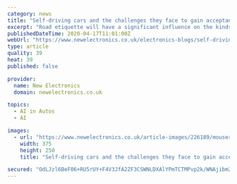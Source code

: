 ```yaml
---
category: news
title: "Self-driving cars and the challenges they face to gain acceptance (5/6)"
excerpt: "Road etiquette will have a significant influence on the kinds of decisions that self-driving cars make. City driving often requires a degree of assertiveness than would not be normal when on rural roads. It frequently involves manoeuvres – such as merging into a busy lane – that to an autonomous vehicle may appear too risky to undertake."
publishedDateTime: 2020-04-17T11:01:00Z
webUrl: "https://www.newelectronics.co.uk/electronics-blogs/self-driving-cars-and-the-challenges-they-face-to-gain-acceptance-5-6/226189/"
type: article
quality: 39
heat: 39
published: false

provider:
  name: New Electronics
  domain: newelectronics.co.uk

topics:
  - AI in Autos
  - AI

images:
  - url: "https://www.newelectronics.co.uk/article-images/226189/mouser22.jpg?width=375&height=250&scale=canvas"
    width: 375
    height: 250
    title: "Self-driving cars and the challenges they face to gain acceptance (5/6)"

secured: "OdLJzl6BeF06+RU5rUY+F4V3JfA2ZF3CSWNLDXAlYPmTCTMPvp2k/WNAjibm2hQ9DX5bOwc78VFDYufntui8casWIxrLfE/F+J7SftfuBC7NAmeX7VHQMHVcMtJVRN8z3pZjFz7RWcxtzCA/2ZLvYMXshDabRVrBS/LALPqrD+5vvPcaA8UwSA1Uu0etPzy7Dm2Z2faDwJGHJ0KiCv+g132XIYSdkJJiJcWyKWPcKkM0XEuWFaznD0G126gteGs6vy43NJ3H1FlGW9hicYRu4JLc1lIBxrr8jviWYk+4RCDGWNcBUmrGdfM4QHBcI3ds;DjcvN9sBcvvKsaVL4W8HHA=="
---
```



